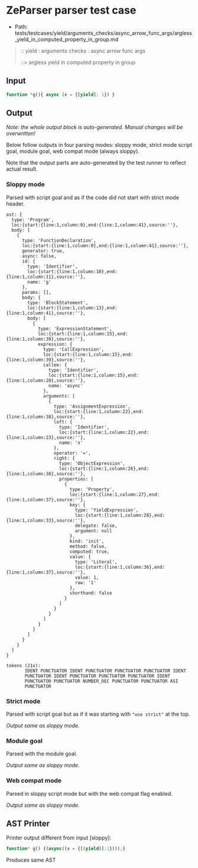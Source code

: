 # ZeParser parser test case

- Path: tests/testcases/yield/arguments_checks/async_arrow_func_args/argless_yield_in_computed_property_in_group.md

> :: yield : arguments checks : async arrow func args
>
> ::> argless yield in computed property in group

## Input

`````js
function *g(){ async (x = {[yield]: 1}) }
`````

## Output

_Note: the whole output block is auto-generated. Manual changes will be overwritten!_

Below follow outputs in four parsing modes: sloppy mode, strict mode script goal, module goal, web compat mode (always sloppy).

Note that the output parts are auto-generated by the test runner to reflect actual result.

### Sloppy mode

Parsed with script goal and as if the code did not start with strict mode header.

`````
ast: {
  type: 'Program',
  loc:{start:{line:1,column:0},end:{line:1,column:41},source:''},
  body: [
    {
      type: 'FunctionDeclaration',
      loc:{start:{line:1,column:0},end:{line:1,column:41},source:''},
      generator: true,
      async: false,
      id: {
        type: 'Identifier',
        loc:{start:{line:1,column:10},end:{line:1,column:11},source:''},
        name: 'g'
      },
      params: [],
      body: {
        type: 'BlockStatement',
        loc:{start:{line:1,column:13},end:{line:1,column:41},source:''},
        body: [
          {
            type: 'ExpressionStatement',
            loc:{start:{line:1,column:15},end:{line:1,column:39},source:''},
            expression: {
              type: 'CallExpression',
              loc:{start:{line:1,column:15},end:{line:1,column:39},source:''},
              callee: {
                type: 'Identifier',
                loc:{start:{line:1,column:15},end:{line:1,column:20},source:''},
                name: 'async'
              },
              arguments: [
                {
                  type: 'AssignmentExpression',
                  loc:{start:{line:1,column:22},end:{line:1,column:38},source:''},
                  left: {
                    type: 'Identifier',
                    loc:{start:{line:1,column:22},end:{line:1,column:23},source:''},
                    name: 'x'
                  },
                  operator: '=',
                  right: {
                    type: 'ObjectExpression',
                    loc:{start:{line:1,column:26},end:{line:1,column:38},source:''},
                    properties: [
                      {
                        type: 'Property',
                        loc:{start:{line:1,column:27},end:{line:1,column:37},source:''},
                        key: {
                          type: 'YieldExpression',
                          loc:{start:{line:1,column:28},end:{line:1,column:33},source:''},
                          delegate: false,
                          argument: null
                        },
                        kind: 'init',
                        method: false,
                        computed: true,
                        value: {
                          type: 'Literal',
                          loc:{start:{line:1,column:36},end:{line:1,column:37},source:''},
                          value: 1,
                          raw: '1'
                        },
                        shorthand: false
                      }
                    ]
                  }
                }
              ]
            }
          }
        ]
      }
    }
  ]
}

tokens (21x):
       IDENT PUNCTUATOR IDENT PUNCTUATOR PUNCTUATOR PUNCTUATOR IDENT
       PUNCTUATOR IDENT PUNCTUATOR PUNCTUATOR PUNCTUATOR IDENT
       PUNCTUATOR PUNCTUATOR NUMBER_DEC PUNCTUATOR PUNCTUATOR ASI
       PUNCTUATOR
`````

### Strict mode

Parsed with script goal but as if it was starting with `"use strict"` at the top.

_Output same as sloppy mode._

### Module goal

Parsed with the module goal.

_Output same as sloppy mode._

### Web compat mode

Parsed in sloppy script mode but with the web compat flag enabled.

_Output same as sloppy mode._

## AST Printer

Printer output different from input [sloppy]:

````js
function* g() {(async((x = {[(yield)]:1})));}
````

Produces same AST
